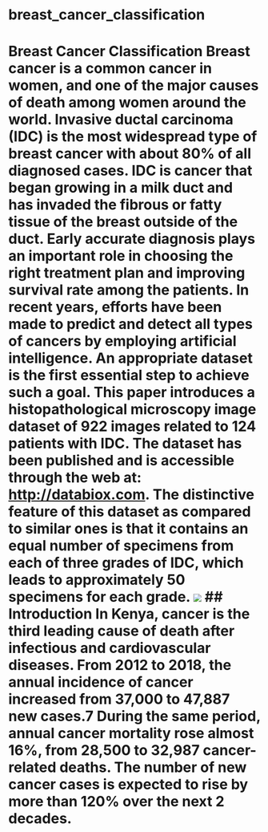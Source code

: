 # breast_cancer_classification
# Breast Cancer Classification  Breast cancer is a common cancer in women, and one of the major causes of death among women around the world. Invasive ductal carcinoma (IDC) is the most widespread type of breast cancer with about 80% of all diagnosed cases. IDC is cancer that began growing in a milk duct and has invaded the fibrous or fatty tissue of the breast outside of the duct. Early accurate diagnosis plays an important role in choosing the right treatment plan and improving survival rate among the patients. In recent years, efforts have been made to predict and detect all types of cancers by employing artificial intelligence. An appropriate dataset is the first essential step to achieve such a goal. This paper introduces a histopathological microscopy image dataset of 922 images related to 124 patients with IDC. The dataset has been published and is accessible through the web at: http://databiox.com. The distinctive feature of this dataset as compared to similar ones is that it contains an equal number of specimens from each of three grades of IDC, which leads to approximately 50 specimens for each grade.  ![](https://upload.wikimedia.org/wikipedia/commons/thumb/4/47/Lobules_and_ducts_of_the_breast.jpg/504px-Lobules_and_ducts_of_the_breast.jpg)  ## Introduction  In Kenya, cancer is the third leading cause of death after infectious and cardiovascular diseases. From 2012 to 2018, the annual incidence of cancer increased from 37,000 to 47,887 new cases.7 During the same period, annual cancer mortality rose almost 16%, from 28,500 to 32,987 cancer-related deaths. The number of new cancer cases is expected to rise by more than 120% over the next 2 decades.

